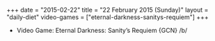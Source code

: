 +++
date = "2015-02-22"
title = "22 February 2015 (Sunday)"
layout = "daily-diet"
video-games = ["eternal-darkness-sanitys-requiem"]
+++


* Video Game: Eternal Darkness: Sanity’s Requiem {GCN} /b/